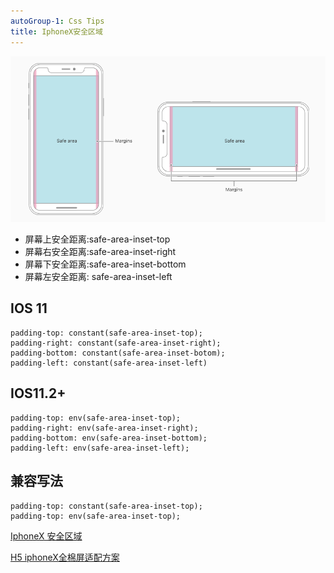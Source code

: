 ```yaml
---
autoGroup-1: Css Tips
title: IphoneX安全区域
---
```


![iphone](./images/aHR0cHM6Ly91cGxvYWQtaW1hZ2VzLmppYW5zaHUuaW8vdXBsb2FkX2ltYWdlcy80ODA0NTY3LTU1Y2QyZjIzMjA3MjgxNmEucG5n.png)

- 屏幕上安全距离:safe-area-inset-top
- 屏幕右安全距离:safe-area-inset-right
- 屏幕下安全距离:safe-area-inset-bottom
- 屏幕左安全距离: safe-area-inset-left

## IOS 11
```
padding-top: constant(safe-area-inset-top);
padding-right: constant(safe-area-inset-right);
padding-bottom: constant(safe-area-inset-botom);
padding-left: constant(safe-area-inset-left)
```

## IOS11.2+
```
padding-top: env(safe-area-inset-top);
padding-right: env(safe-area-inset-right);
padding-bottom: env(safe-area-inset-bottom);
padding-left: env(safe-area-inset-left);
```

## 兼容写法
```
padding-top: constant(safe-area-inset-top);
padding-top: env(safe-area-inset-top);
```

[IphoneX 安全区域](https://blog.csdn.net/shenxianhui1995/article/details/109113462)

[H5 iphoneX全棉屏适配方案](https://www.jianshu.com/p/41f9f4209664)